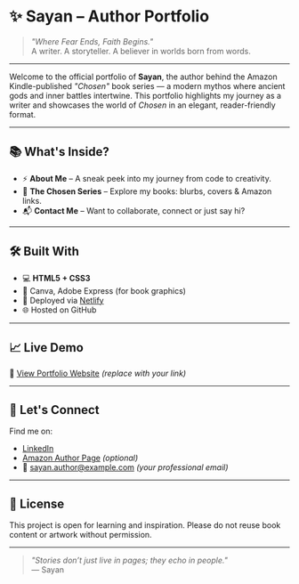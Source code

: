 # ✨ Sayan – Author Portfolio

> _"Where Fear Ends, Faith Begins."_  
> A writer. A storyteller. A believer in worlds born from words.

---

Welcome to the official portfolio of **Sayan**, the author behind the Amazon Kindle-published *"Chosen"* book series — a modern mythos where ancient gods and inner battles intertwine. This portfolio highlights my journey as a writer and showcases the world of *Chosen* in an elegant, reader-friendly format.

---

## 📚 What's Inside?

- ⚡ **About Me** – A sneak peek into my journey from code to creativity.
- 📖 **The Chosen Series** – Explore my books: blurbs, covers & Amazon links.
- 📬 **Contact Me** – Want to collaborate, connect or just say hi?

---

## 🛠️ Built With

- 💻 **HTML5 + CSS3**
- 🎨 Canva, Adobe Express (for book graphics)
- 🚀 Deployed via [Netlify](https://netlify.com)
- 🌐 Hosted on GitHub

---

## 📈 Live Demo

🔗 [View Portfolio Website](https://yourname.netlify.app) *(replace with your link)*

---

## 💬 Let's Connect

Find me on:
- [LinkedIn](https://www.linkedin.com/in/sayanban/)
- [Amazon Author Page](#) *(optional)*
- 📧 sayan.author@example.com *(your professional email)*

---

## 📌 License

This project is open for learning and inspiration. Please do not reuse book content or artwork without permission.

---

> _"Stories don’t just live in pages; they echo in people."_  
> — Sayan
